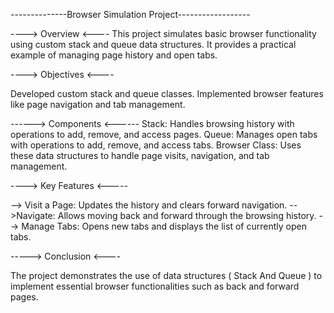--------------Browser Simulation Project------------------

----> Overview <----
This project simulates basic browser functionality using custom stack and queue data structures. It provides a practical example of managing page history and open tabs.

----> Objectives <----

Developed custom stack and queue classes.
Implemented browser features like page navigation and tab management.

------> Components <------
Stack: Handles browsing history with operations to add, remove, and access pages.
Queue: Manages open tabs with operations to add, remove, and access tabs.
Browser Class: Uses these data structures to handle page visits, navigation, and tab management.

----> Key Features <-----

 --> Visit a Page: Updates the history and clears forward navigation.
 -->Navigate: Allows moving back and forward through the browsing history.
 --> Manage Tabs: Opens new tabs and displays the list of currently open tabs.

-----> Conclusion <----

The project demonstrates the use of data structures ( Stack And Queue ) to implement essential browser functionalities such as back and forward pages.
